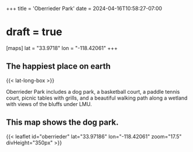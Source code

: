 +++
title = 'Oberrieder Park'
date = 2024-04-16T10:58:27-07:00
# draft = true
[maps]
lat = "33.9718"
lon = "-118.42061"
+++
## The happiest place on earth  

{{< lat-long-box >}}

Oberrieder Park includes a dog park, a basketball court, a paddle tennis court, picnic tables with grills, and a beautiful walking path along a wetland with views of the bluffs under LMU.

<!--more-->

## This map shows the dog park.
 
{{< leaflet id="oberrieder" lat="33.97186" lon="-118.42061" zoom="17.5" divHeight="350px" >}}

